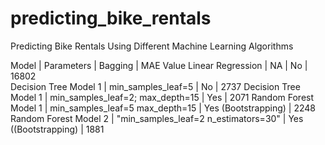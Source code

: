 # predicting_bike_rentals
Predicting Bike Rentals Using Different Machine Learning Algorithms

Model |	Parameters |	Bagging |	MAE Value
Linear Regression 	| NA | No | 16802		
Decision Tree Model 1 |	min_samples_leaf=5	| No |	2737
Decision Tree Model 1	| min_samples_leaf=2; max_depth=15	| Yes	| 2071
Random Forest Model 1	| min_samples_leaf=5 max_depth=15	| Yes (Bootstrapping)	| 2248
Random Forest Model 2	| "min_samples_leaf=2 n_estimators=30" |	Yes ((Bootstrapping) | 1881
